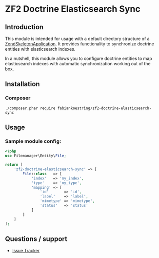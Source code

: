 # ZF2 Doctrine Elasticsearch Sync

## Introduction
This module is intended for usage with a default directory structure of a [ZendSkeletonApplication](https://github.com/zendframework/ZendSkeletonApplication/). It provides functionality to synchronize doctrine entities with elasticsearch indexes.

In a nutshell, this module allows you to configure doctrine entities to map elasticsearch indexes with automatic synchronization working out of the box.

## Installation

### Composer
```
./composer.phar require fabiankoestring/zf2-doctrine-elasticsearch-sync
```

## Usage

### Sample module config:

```php
<?php
use Filemanager\Entity\File;

return [
    'zf2-doctrine-elasticsearch-sync' => [
        File::class   => [
            'index'   => 'my_index',
            'type'    => 'my_type',
            'mapping' => [
                'id'       => 'id',
                'label'    => 'label',
                'mimetype' => 'mimetype',
                'status'   => 'status'
            ]
        ]
    ]
];
```

## Questions / support
- [Issue Tracker](https://github.com/FabianKoestring/zf2-doctrine-elasticsearch-sync/issues)
